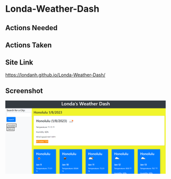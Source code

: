 # Londa-Weather-Dash

## Actions Needed

## Actions Taken

## Site Link
https://londanh.github.io/Londa-Weather-Dash/


## Screenshot
<img src="Assets/londawdash.png">
